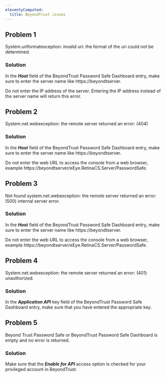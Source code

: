 ```yaml
---
eleventyComputed:
  title: BeyondTrust issues
---
```

## Problem 1
System.uriformatexception: invalid uri: the format of the uri could not be determined.
### Solution
In the ***Host*** field of the BeyondTrust Password Safe Dashboard entry, make sure to enter the server name like https<area>://beyondtserver.  

Do not enter the IP address of the server. Entering the IP address instead of the server name will return this error.
## Problem 2
System.net.webexception: the remote server returned an error: (404)
### Solution
In the ***Host*** field of the BeyondTrust Password Safe Dashboard entry, make sure to enter the server name like https<area>://beyondtserver.  

Do not enter the web URL to access the console from a web browser, example https<area>://beyondtserver/eEye.RetinaCS.Server/PasswordSafe.
## Problem 3
Not found system.net.webexception: the remote server returned an error: (500) internal server error.
### Solution
In the ***Host*** field of the BeyondTrust Password Safe Dashboard entry, make sure to enter the server name like https<area>://beyondtserver.  

Do not enter the web URL to access the console from a web browser, example https<area>://beyondtserver/eEye.RetinaCS.Server/PasswordSafe.
## Problem 4
System.net.webexception: the remote server returned an error: (401) unauthorized.
### Solution
In the ***Application API*** key field of the BeyondTrust Password Safe Dashboard entry, make sure that you have entered the appropriate key.
## Problem 5
Beyond Trust Password Safe or BeyondTrust Password Safe Dashboard is empty and no error is returned.
### Solution
Make sure that the ***Enable for API*** access option is checked for your privileged account in BeyondTrust.
